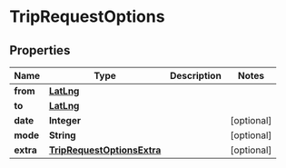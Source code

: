 
# TripRequestOptions

## Properties
Name | Type | Description | Notes
------------ | ------------- | ------------- | -------------
**from** | [**LatLng**](LatLng.md) |  | 
**to** | [**LatLng**](LatLng.md) |  | 
**date** | **Integer** |  |  [optional]
**mode** | **String** |  |  [optional]
**extra** | [**TripRequestOptionsExtra**](TripRequestOptionsExtra.md) |  |  [optional]



